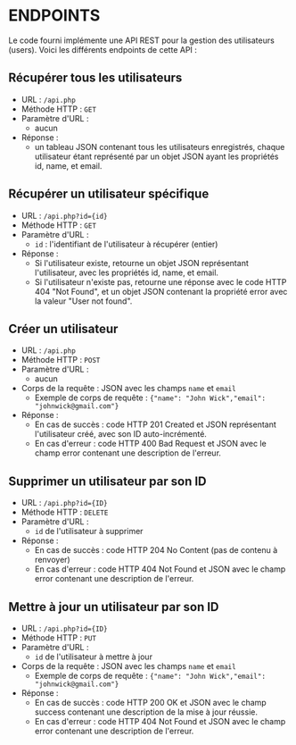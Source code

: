 # ENDPOINTS
Le code fourni implémente une API REST pour la gestion des utilisateurs (users). Voici les différents endpoints de cette API :
## Récupérer tous les utilisateurs
- URL : `/api.php`
- Méthode HTTP : `GET`
- Paramètre d'URL :  
    - aucun
- Réponse : 
    - un tableau JSON contenant tous les utilisateurs enregistrés, chaque utilisateur étant représenté par un objet JSON ayant les propriétés id, name, et email.
## Récupérer un utilisateur spécifique
- URL : `/api.php?id={id}`
- Méthode HTTP : `GET`
- Paramètre d'URL :
    - `id` : l'identifiant de l'utilisateur à récupérer (entier)
- Réponse : 
    - Si l'utilisateur existe, retourne un objet JSON représentant l'utilisateur, avec les propriétés id, name, et email. 
    - Si l'utilisateur n'existe pas, retourne une réponse avec le code HTTP 404 "Not Found", et un objet JSON contenant la propriété error avec la valeur "User not found".

## Créer un utilisateur
- URL : `/api.php`
- Méthode HTTP : `POST`
- Paramètre d'URL : 
    - aucun
- Corps de la requête : JSON avec les champs `name` et `email`
    - Exemple de corps de requête : `{"name": "John Wick","email": "johnwick@gmail.com"}`
- Réponse :
    - En cas de succès : code HTTP 201 Created et JSON représentant l'utilisateur créé, avec son ID auto-incrémenté.
    - En cas d'erreur : code HTTP 400 Bad Request et JSON avec le champ error contenant une description de l'erreur.

## Supprimer un utilisateur par son ID
- URL : `/api.php?id={ID}`
- Méthode HTTP : `DELETE`
- Paramètre d'URL : 
    - `id` de l'utilisateur à supprimer
- Réponse :
    - En cas de succès : code HTTP 204 No Content (pas de contenu à renvoyer)
    - En cas d'erreur : code HTTP 404 Not Found et JSON avec le champ error contenant une description de l'erreur.

## Mettre à jour un utilisateur par son ID
- URL : `/api.php?id={ID}`
- Méthode HTTP : `PUT`
- Paramètre d'URL : 
    - `id` de l'utilisateur à mettre à jour
- Corps de la requête : JSON avec les champs `name` et `email`
    - Exemple de corps de requête : `{"name": "John Wick","email": "johnwick@gmail.com"}`
- Réponse :
    - En cas de succès : code HTTP 200 OK et JSON avec le champ success contenant une description de la mise à jour réussie.
    - En cas d'erreur : code HTTP 404 Not Found et JSON avec le champ error contenant une description de l'erreur.
